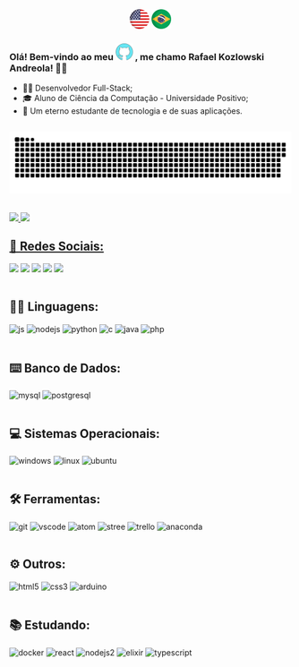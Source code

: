 ##

<div align="center">
  <a href="/README.md"><img height="35em" src="/Icons/Icon_EUA.png" /></a>
  <a href="/Docs/README_Pt-BR.md"><img height="35em" src="/Icons/Icon_Brazil.png" /></a>
</div>

### Olá! Bem-vindo ao meu <img alt="github" height="30" widht="30" src="/Icons/Icon_GitHub.png" /> , me chamo Rafael Kozlowski Andreola! 🤙🏻

- 👨‍💻 Desenvolvedor Full-Stack;
- 🎓 Aluno de Ciência da Computação - Universidade Positivo;
- 🚀 Um eterno estudante de tecnologia e de suas aplicações.

##
<div>
  
  ![Snake animation](https://github.com/Rafa-KozAnd/Rafa-KozAnd/blob/output/github-contribution-grid-snake.svg)
  
</div>

<div><br>
  <a href="https://github.com/Rafa-KozAnd">
  <img height="160em" src="https://github-readme-stats.vercel.app/api?username=Rafa-KozAnd&show_icons=true&theme=radical&include_all_commits=true&count_private=true" />
  <img height="160em" src="https://github-readme-stats.vercel.app/api/top-langs/?username=Rafa-KozAnd&layout=compact&langs_count=16&theme=tokyonight" />
</div>


<div>
  <h2>📱 Redes Sociais:</h2>
  <a href="https://www.instagram.com/rafa_kozand/" target="_blank"><img src="https://img.shields.io/badge/Instagram-E4405F?style=for-the-badge&logo=instagram&logoColor=white" /></a>
  <a href="https://www.linkedin.com/in/rafa-kozand/" target="_blank"><img src="https://img.shields.io/badge/LinkedIn-0077B5?style=for-the-badge&logo=linkedin&logoColor=white" /></a>
  <a href="https://www.facebook.com/rafa.kozand/" target="_blank"><img src="https://img.shields.io/badge/Facebook-1877F2?style=for-the-badge&logo=facebook&logoColor=white" /></a>
  <a href="mailto:rafandreola@hotmail.com"><img src="https://img.shields.io/badge/Gmail-D14836?style=for-the-badge&logo=gmail&logoColor=white" /></a>
  <a href="https://discord.gg/692522294546792508" target="_blank"><img src="https://img.shields.io/badge/Discord-7289DA?style=for-the-badge&logo=discord&logoColor=white" /></a>
</div>

<div style="display: inline_block"><br>
  <h2>👨‍💻 Linguagens:</h2>
  <img align="center" alt="js" height="40" widht="40" src="https://cdn.jsdelivr.net/gh/devicons/devicon/icons/javascript/javascript-original.svg" />
  <img align="center" alt="nodejs" height="40" widht="40" src="https://cdn.jsdelivr.net/gh/devicons/devicon/icons/nodejs/nodejs-original-wordmark.svg" />
  <img align="center" alt="python" height="40" widht="40" src="https://cdn.jsdelivr.net/gh/devicons/devicon/icons/python/python-original-wordmark.svg" />
  <img align="center" alt="c" height="40" widht="40" src="https://cdn.jsdelivr.net/gh/devicons/devicon/icons/c/c-original.svg" />
  <img align="center" alt="java" height="40" widht="40" src="https://cdn.jsdelivr.net/gh/devicons/devicon/icons/java/java-original.svg" />
  <img align="center" alt="php" height="40" widht="40" src="https://cdn.jsdelivr.net/gh/devicons/devicon/icons/php/php-original.svg" />
</div>
  
<div style="display: inline_block"><br>
  <h2>⌨️ Banco de Dados:</h2>
  <img align="center" alt="mysql" height="40" widht="40" src="https://cdn.jsdelivr.net/gh/devicons/devicon/icons/mysql/mysql-original-wordmark.svg" />
  <img align="center" alt="postgresql" height="40" widht="40" src="https://cdn.jsdelivr.net/gh/devicons/devicon/icons/postgresql/postgresql-original-wordmark.svg" />
</div>

<div style="display: inline_block"><br>
  <h2>💻 Sistemas Operacionais:</h2>
  <img align="center" alt="windows" height="40" widht="40" src="https://cdn.jsdelivr.net/gh/devicons/devicon/icons/windows8/windows8-original.svg" />
  <img align="center" alt="linux" height="40" widht="40" src="https://cdn.jsdelivr.net/gh/devicons/devicon/icons/linux/linux-original.svg" />
  <img align="center" alt="ubuntu" height="40" widht="40" src="https://cdn.jsdelivr.net/gh/devicons/devicon/icons/ubuntu/ubuntu-plain.svg" />
</div>
  
<div style="display: inline_block"><br>
  <h2>🛠️ Ferramentas:</h2>
  <img align="center" alt="git" height="40" widht="40" src="https://cdn.jsdelivr.net/gh/devicons/devicon/icons/git/git-original-wordmark.svg" />
  <img align="center" alt="vscode" height="40" src="https://cdn.jsdelivr.net/gh/devicons/devicon/icons/vscode/vscode-original.svg" />
  <img align="center" alt="atom" height="40" widht="40" src="https://cdn.jsdelivr.net/gh/devicons/devicon/icons/atom/atom-original.svg" />
  <img align="center" alt="stree" height="40" widht="40" src="https://cdn.jsdelivr.net/gh/devicons/devicon/icons/sourcetree/sourcetree-original-wordmark.svg" />
  <img align="center" alt="trello" height="40" widht="40" src="https://cdn.jsdelivr.net/gh/devicons/devicon/icons/trello/trello-plain.svg" />
  <img align="center" alt="anaconda" height="40" widht="40" src="https://cdn.jsdelivr.net/gh/devicons/devicon/icons/anaconda/anaconda-original.svg" />
</div>

<div style="display: inline_block"><br>
  <h2>⚙️ Outros:</h2>
  <img align="center" alt="html5" height="40" widht="40"src="https://cdn.jsdelivr.net/gh/devicons/devicon/icons/html5/html5-original-wordmark.svg" />
  <img align="center" alt="css3" height="40" widht="40" src="https://cdn.jsdelivr.net/gh/devicons/devicon/icons/css3/css3-original-wordmark.svg" />
  <img align="center" alt="arduino" height="40" widht="40" src="https://cdn.jsdelivr.net/gh/devicons/devicon/icons/arduino/arduino-original.svg" />
</div>
  
<div style="display: inline_block"><br>
  <h2>📚 Estudando:</h2>
  <img align="center" alt="docker" height="40" src="https://cdn.jsdelivr.net/gh/devicons/devicon/icons/docker/docker-original.svg" />
  <img align="center" alt="react" height="40" src="https://cdn.jsdelivr.net/gh/devicons/devicon/icons/react/react-original-wordmark.svg" />
  <img align="center" alt="nodejs2" height="40" widht="40" src="https://cdn.jsdelivr.net/gh/devicons/devicon/icons/nodejs/nodejs-original-wordmark.svg" />
  <img align="center" alt="elixir" height="40" widht="40" src="https://cdn.jsdelivr.net/gh/devicons/devicon/icons/elixir/elixir-original-wordmark.svg" />
  <img align="center" alt="typescript" height="40" widht="40" src="https://cdn.jsdelivr.net/gh/devicons/devicon/icons/typescript/typescript-original.svg" />
</div>
